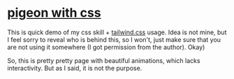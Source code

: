 # [pigeon with css](https://nottgy.github.io/einstain/pigeon-with-css)

This is quick demo of my css skill + [tailwind.css](https://tailwindcss.com) usage.
Idea is not mine, but I feel sorry to reveal who is behind this, so I won't, just make sure
that you are not using it somewhere (I got permission from the author). Okay)

So, this is pretty pretty page with beautiful animations, which lacks interactivity.
But as I said, it is not the purpose.
